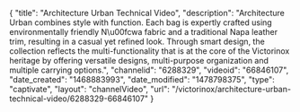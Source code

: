 {
    "title": "Architecture Urban Technical Video",
    "description": "Architecture Urban combines style with function. Each bag is expertly crafted using environmentally friendly N\u00fcwa fabric and a traditional Napa leather trim, resulting in a casual yet refined look. Through smart design, the collection reflects the multi-functionality that is at the core of the Victorinox heritage by offering versatile designs, multi-purpose organization and multiple carrying options.",
    "channelid": "6288329",
    "videoid": "66846107",
    "date_created": "1468883993",
    "date_modified": "1478798375",
    "type": "captivate",
    "layout": "channelVideo",
    "url": "\/victorinox\/architecture-urban-technical-video\/6288329-66846107"
}